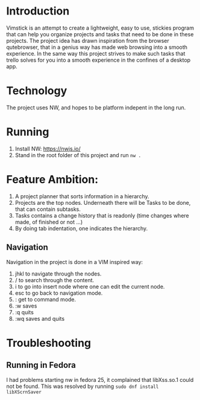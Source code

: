 # Introduction

Vimstick is an attempt to create a lightweight, easy to use, stickies program that can help you organize projects and tasks that need to be done in these projects. The project idea has drawn inspiration from the browser qutebrowser, that in a genius way has made web browsing into a smooth experience. In the same way this project strives to make such tasks that trello solves for you into a smooth experience in the confines of a desktop app.

# Technology

The project uses NW, and hopes to be platform indepent in the long run.

# Running

1. Install NW: https://nwjs.io/
2. Stand in the root folder of this project and run `nw .`

# Feature Ambition:

1. A project planner that sorts information in a hierarchy.
2. Projects are the top nodes. Underneath there will be Tasks to be done, that can contain subtasks.
3. Tasks contains a change history that is readonly (time changes where made, of finished or not ...)
4. By doing tab indentation, one indicates the hierarchy.

## Navigation 

Navigation in the project is done in a VIM inspired way:
1. jhkl to navigate through the nodes.
2. / to search through the content.
3. i to go into insert node where one can edit the current node.
4. esc to go back to navigation mode.
5. : get to command mode.
5. :w saves
5. :q quits
5. :wq saves and quits

# Troubleshooting

## Running in Fedora

I had problems starting nw in fedora 25, it complained that libXss.so.1 could not be found. This was resolved by running `sudo dnf install libXScrnSaver`